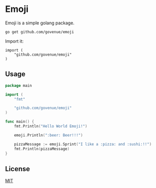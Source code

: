 # Emoji
Emoji is a simple golang package.

```
go get github.com/govenue/emoji
```

Import it:

```
import (
	"github.com/govenue/emoji"
)
```

## Usage

```go
package main

import (
	"fmt"

	"github.com/govenue/emoji"
)

func main() {
	fmt.Println("Hello World Emoji!")

	emoji.Println(":beer: Beer!!!")

	pizzaMessage := emoji.Sprint("I like a :pizza: and :sushi:!!")
	fmt.Println(pizzaMessage)
}
```

## License

[MIT](https://github.com/kyokomi/emoji/blob/master/LICENSE)
